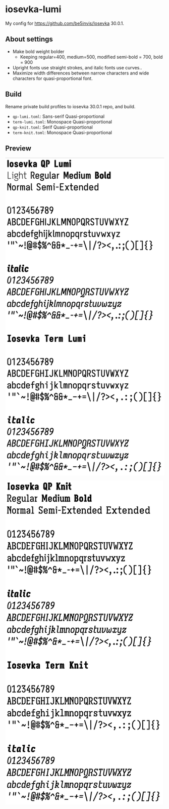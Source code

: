 # iosevka-lumi

My config for https://github.com/be5invis/Iosevka 30.0.1.

## About settings

- Make bold weight bolder
  - Keeping regular=400, medium=500, modified semi-bold = 700, bold = 900
- Upright fonts use straight strokes, and italic fonts use curves..
- Maximize width differences between narrow characters and wide characters for quasi-proportional font.

## Build

Rename private build profiles to iosevka 30.0.1 repo, and build.

- `qp-lumi.toml`: Sans-serif Quasi-proportional
- `term-lumi.toml`: Monospace Quasi-proportional
- `qp-knit.toml`: Serif Quasi-proportional
- `term-knit.toml`: Monospace Quasi-proportional

## Preview

![Lumi preview](/lumi.png)

![Knit preview](/knit.png)
